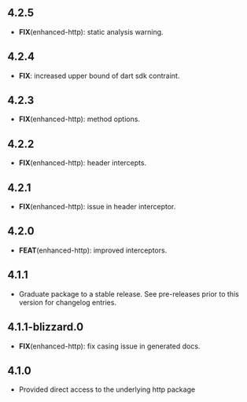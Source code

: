 ## 4.2.5

 - **FIX**(enhanced-http): static analysis warning.

## 4.2.4

 - **FIX**: increased upper bound of dart sdk contraint.

## 4.2.3

 - **FIX**(enhanced-http): method options.

## 4.2.2

 - **FIX**(enhanced-http): header intercepts.

## 4.2.1

 - **FIX**(enhanced-http): issue in header interceptor.

## 4.2.0

 - **FEAT**(enhanced-http): improved interceptors.

## 4.1.1

 - Graduate package to a stable release. See pre-releases prior to this version for changelog entries.

## 4.1.1-blizzard.0

 - **FIX**(enhanced-http): fix casing issue in generated docs.

## 4.1.0

* Provided direct access to the underlying http package